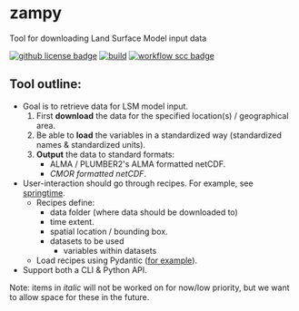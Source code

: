 # zampy
Tool for downloading Land Surface Model input data

[![github license badge](https://img.shields.io/github/license/EcoExtreML/zampy)](https://github.com/EcoExtreML/zampy)
[![build](https://github.com/EcoExtreML/zampy/actions/workflows/build.yml/badge.svg)](https://github.com/EcoExtreML/zampy/actions/workflows/build.yml)
[![workflow scc badge](https://sonarcloud.io/api/project_badges/measure?project=EcoExtreML_zampy&metric=coverage)](https://sonarcloud.io/dashboard?id=EcoExtreML_zampy)


## Tool outline:

 - Goal is to retrieve data for LSM model input.
    1. First **download** the data for the specified location(s) / geographical area.
    2. Be able to **load** the variables in a standardized way (standardized names & standardized units).
    3. **Output** the data to standard formats:
       - ALMA / PLUMBER2's ALMA formatted netCDF.
       - *CMOR formatted netCDF*.
 - User-interaction should go through recipes. For example, see [springtime](https://github.com/phenology/springtime/blob/main/tests/recipes/daymet.yaml).
   - Recipes define:
     - data folder (where data should be downloaded to)
     - time extent.
     - spatial location / bounding box.
     - datasets to be used
       - variables within datasets
   - Load recipes using Pydantic ([for example](https://github.com/phenology/springtime/blob/main/src/springtime/datasets/daymet.py)).
 - Support both a CLI & Python API.

Note: items in *italic* will not be worked on for now/low priority, but we want to allow space for these in the future.